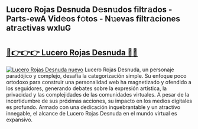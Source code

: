 ## Lucero Rojas Desnuda D𝚎sn𝚞dos filtr𝚊dos - Parts-ewA Vid𝚎os f𝚘tos - N𝚞evas filtr𝚊ciones atr𝚊ctivas wxIuG

# <h2><a href="http://mb3w8p.tromn.icu/?c=Lucero+Rojas+Desnuda">🔗👉👉👉 Lucero Rojas Desnuda 🔗🔗</a></h2>

[![Lucero Rojas Desnuda nuevo](https://i.imgur.com/pEAQMta.gif)](http://mb3w8p.tromn.icu/?c=Lucero+Rojas+Desnuda)
Lucero Rojas Desnuda, un personaje paradójico y complejo, desafía la categorización simple. Su enfoque poco ortodoxo para construir una personalidad web ha magnetizado y ofendido a los seguidores, generando debates sobre la expresión artística, la privacidad y las complejidades de las comunidades virtuales. A pesar de la incertidumbre de sus próximas acciones, su impacto en los medios digitales es profundo. Armado con una dedicación inquebrantable y un atractivo innegable, el alcance de Lucero Rojas Desnuda en el mundo virtual es expansivo.
